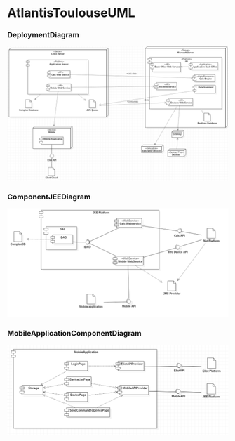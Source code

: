 # AtlantisToulouseUML

### DeploymentDiagram

![DeploymentDiagram](./DeploymentDiagram.png)

### ComponentJEEDiagram

![ComponentJEE](./ComponentJEE.png)

### MobileApplicationComponentDiagram

![MobileApplicationComponentDiagram](./MobileApplicationComponentDiagram.PNG)